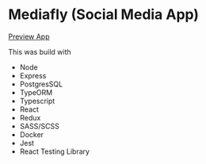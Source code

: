 <h1>Mediafly (Social Media App)</h1>

<a href="https://sma-postgres.herokuapp.com/" target="_blank">Preview App</a>

This was build with
<ul>
  <li>Node</li>
    <li>Express</li>
      <li>PostgresSQL</li>
          <li>TypeORM</li>
          <li>Typescript</li>
          <li>React</li>
      <li>Redux</li>
      <li>SASS/SCSS</li>
   <li>Docker</li>
  <li>Jest</li>
  <li>React Testing Library</li>
 </ul>
